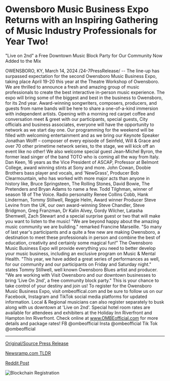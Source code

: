# Owensboro Music Business Expo Returns with an Inspiring Gathering of Music Industry Professionals for Year Two!
"Live on 2nd" a Free Downtown Music Block Party for Our Community Now Added to the Mix

OWENSBORO, KY, March 14, 2024 /24-7PressRelease/ -- The line-up has surpassed expectation for the second Owensboro Music Business Expo, taking place April 19-20 this year at the Theatre Workshop of Owensboro. We are thrilled to announce a fresh and amazing group of music professionals to create the best interactive in-person music experience.   The expo will bring some of the biggest and best in the business to Owensboro, for its 2nd year. Award-winning songwriters, composers, producers, and guests from name bands will be here to share a one-of-a-kind immersion with independent artists. Opening with a morning red carpet coffee and conversation meet & greet with our participants, special guests, City officials and business associates, everyone will have the opportunity to network as we start day one. Our programming for the weekend will be filled with welcoming entertainment and as we bring our Keynote Speaker Jonathan Wolff – composer of every episode of Seinfeld, Will & Grace and over 70 other primetime network series, to the stage, we will kick off an event like no other! We also welcome special guest Jean-Michel Byron, the former lead singer of the band TOTO who is coming all the way from Italy. Dan Keen, 16 years as the Vice President of ASCAP, Professor at Belmont College, award winning stints at Sony and more. John Cowan, Doobie Brothers bass player and vocals, and 'NewGrass', Producer Bob Clearmountain, who has worked with more major acts than anyone in history like, Bruce Springsteen, The Rolling Stones, David Bowie, The Pretenders and Bryan Adams to name a few. Todd Tilghman, winner of season 18 of The Voice. Radio personality Renee Collins Cobb, Hank Linderman, Tommy Stillwell, Reggie Helm, Award winner Producer Steve Levine from the UK, our own award-winning Steve Chandler, Steve Bridgmon, Greg Franzman, Dr Kalin Alvey, Gordy Wilcher, Latasha Shemwell, Zach Stewart and a special surprise guest or two that will make you want to listen to the music!   "We are beyond happy about the amazing music community we are building." remarked Francine Marseille. "So many of last year's participants and a quite a few new are making Owensboro, a destination to meet these professionals in person and combine the best of education, creativity and certainly some magical fun!"  The Owensboro Music Business Expo will provide everything you need to better develop your music business, including an exclusive program on Music & Mental Health.  "This year, we have added a great series of performances as well, for our community and our participants on Friday and Saturday night." states Tommy Stillwell, well known Owensboro Blues artist and producer. "We are working with Visit Owensboro and our downtown businesses to bring 'Live On 2nd', a free community block party."   This is your chance to take control of your destiny and join us! To register for the Owensboro Music Business Expo, visit ombeoffical.com and be sure to follow us on our Facebook, Instagram and TikTok social media platforms for updated information. Local & Regional musicians can also register separately to busk along with us downtown at 'Live on 2nd'. Special hotel room rates are available for attendees and exhibiters at the Holiday Inn Riverfront and Hampton Inn Riverfront.   Check online at www.OMBEofficial.com for more details and package rates!  FB @ombeofficial Insta @ombeofficial Tik Tok @ombeofficial 

---

[Original/Source Press Release](https://www.24-7pressrelease.com/press-release/509251/owensboro-music-business-expo-returns-with-an-inspiring-gathering-of-music-industry-professionals-for-year-twolive-on-2nd-a-free-downtown-music-block-party-for-our-community-now-added-to-the-mix)
                    

[Newsramp.com TLDR](None) 



[Reddit Post](https://www.reddit.com/r/eventNews/comments/1befdxk/owensboro_music_business_expo_returns_with/) 



![Blockchain Registration](https://cdn.newsramp.app/24-7PressRelease/qrcode/243/14/yarnNFiG.webp)